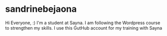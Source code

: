 # sandrinebejaona
Hi Everyone, :)
I'm a student at Sayna.
I am following the Wordpress course to strengthen my skills.
I use this GutHub account for my training with Sayna
